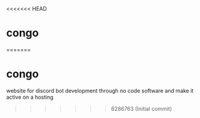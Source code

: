 <<<<<<< HEAD
# congo
=======
# congo
website for discord bot development through no code software and make it active on a hosting
>>>>>>> 6286763 (Initial commit)
